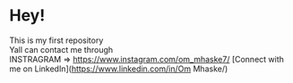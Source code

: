 # Hey!
This is my first repository <br>
Yall can contact me through<br>
INSTRAGRAM => https://www.instagram.com/om_mhaske7/
[Connect with me on LinkedIn](https://www.linkedin.com/in/Om Mhaske/)
